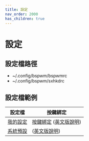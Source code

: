 ```yaml
---
title: 設定
nav_order: 2000
has_children: true
---
```



# 設定


## 設定檔路徑

* ~/.config/bspwm/bspwmrc
* ~/.config/bspwm/sxhkdrc


## 設定檔範例

| 設定檔 | 按鍵綁定 |
| --- | --- |
| [我的設定](https://github.com/samwhelp/note-about-bspwm/blob/gh-pages/_demo/config/bspwm-config/main/config/bspwm/) | [按鍵綁定](https://samwhelp.github.io/note-about-bspwm/read/config/keybind.html) ([英文版說明](https://github.com/samwhelp/note-about-bspwm/blob/gh-pages/_demo/config/bspwm-config/main/spec-keybind.md)) |
| [系統預設](https://github.com/samwhelp/note-about-bspwm/blob/gh-pages/_demo/config/bspwm-config/default/config/bspwm/) | ([英文版說明](https://wiki.archlinux.org/title/bspwm)) |
